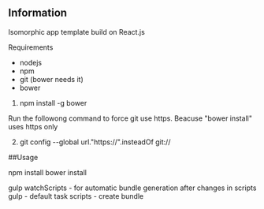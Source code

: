 ## Information

Isomorphic app template build on React.js

Requirements
- nodejs
- npm
- git (bower needs it)
- bower 

1) npm install -g bower

Run the followong command to force git use https. Beacuse "bower install" uses https only

2) git config --global url."https://".insteadOf git://


##Usage

npm install
bower install 

gulp watchScripts - for automatic bundle generation after changes in scripts
gulp  - default task scripts - create bundle

